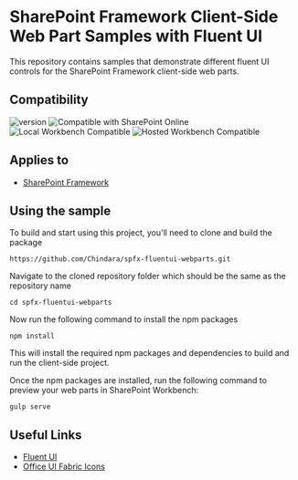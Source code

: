 # SharePoint Framework Client-Side Web Part Samples with Fluent UI

This repository contains samples that demonstrate different fluent UI controls for the SharePoint Framework client-side web parts.

## Compatibility

![version](https://img.shields.io/badge/version-1.13-green.svg)
![Compatible with SharePoint Online](https://img.shields.io/badge/SharePoint%20Online-Compatible-green.svg)
![Local Workbench Compatible](https://img.shields.io/badge/Local%20Workbench-Compatible-green.svg)
![Hosted Workbench Compatible](https://img.shields.io/badge/Hosted%20Workbench-Compatible-green.svg)

## Applies to

- [SharePoint Framework](https://aka.ms/spfx)

## Using the sample

To build and start using this project, you'll need to clone and build the package

```shell
https://github.com/Chindara/spfx-fluentui-webparts.git
```

Navigate to the cloned repository folder which should be the same as the repository name

```shell
cd spfx-fluentui-webparts
```

Now run the following command to install the npm packages

```shell
npm install
```

This will install the required npm packages and dependencies to build and run the client-side project.

Once the npm packages are installed, run the following command to preview your web parts in SharePoint Workbench:

```shell
gulp serve
```

## Useful Links
- [Fluent UI](https://developer.microsoft.com/en-us/fluentui#/get-started/web)
- [Office UI Fabric Icons](https://uifabricicons.azurewebsites.net/)
